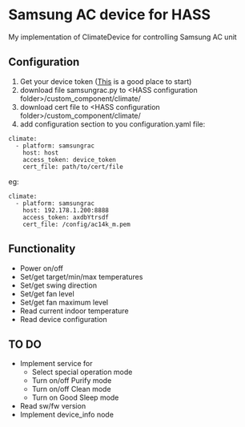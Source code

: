 # Samsung AC device for HASS
My implementation of ClimateDevice for controlling Samsung AC unit

## Configuration
1. Get your device token ([This](https://community.home-assistant.io/t/samsung-ac/11747/5) is a good place to start)
1. download file samsungrac.py to \<HASS configuration folder\>/custom_component/climate/
2. download cert file to \<HASS configuration folder\>/custom_component/climate/
3. add configuration section to you configuration.yaml file:
```
climate:
  - platform: samsungrac
    host: host
    access_token: device_token
    cert_file: path/to/cert/file
```
eg:
```
climate:
  - platform: samsungrac
    host: 192.178.1.200:8888
    access_token: axdbYtrsdf
    cert_file: /config/ac14k_m.pem
```
## Functionality
* Power on/off
* Set/get target/min/max temperatures
* Set/get swing direction
* Set/get fan level
* Set/get fan maximum level
* Read current indoor temperature
* Read device configuration
## TO DO
* Implement service for
   * Select special operation mode
   * Turn on/off Purify mode
   * Turn on/off Clean mode
   * Turn on Good Sleep mode
* Read sw/fw version
* Implement device_info node
